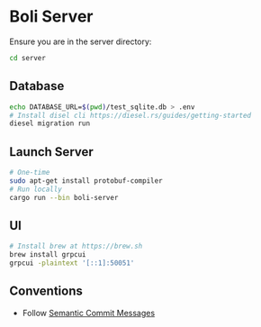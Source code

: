 # Boli Server

Ensure you are in the server directory:

```sh
cd server
```

## Database

```sh
echo DATABASE_URL=$(pwd)/test_sqlite.db > .env
# Install disel cli https://diesel.rs/guides/getting-started
diesel migration run
```

## Launch Server

```bash
# One-time
sudo apt-get install protobuf-compiler
# Run locally
cargo run --bin boli-server 
```

## UI

```bash
# Install brew at https://brew.sh
brew install grpcui
grpcui -plaintext '[::1]:50051'
```

## Conventions

- Follow [Semantic Commit Messages](https://gist.github.com/joshbuchea/6f47e86d2510bce28f8e7f42ae84c716)
